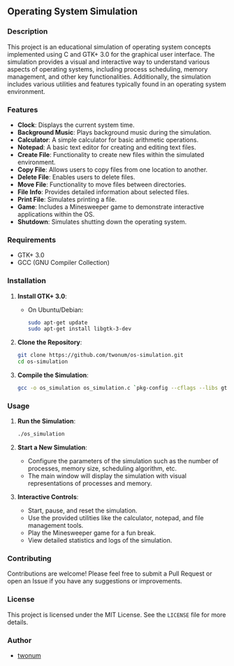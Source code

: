 
## Operating System Simulation

### Description

This project is an educational simulation of operating system concepts implemented using C and GTK+ 3.0 for the graphical user interface. The simulation provides a visual and interactive way to understand various aspects of operating systems, including process scheduling, memory management, and other key functionalities. Additionally, the simulation includes various utilities and features typically found in an operating system environment.

### Features

- **Clock**: Displays the current system time.
- **Background Music**: Plays background music during the simulation.
- **Calculator**: A simple calculator for basic arithmetic operations.
- **Notepad**: A basic text editor for creating and editing text files.
- **Create File**: Functionality to create new files within the simulated environment.
- **Copy File**: Allows users to copy files from one location to another.
- **Delete File**: Enables users to delete files.
- **Move File**: Functionality to move files between directories.
- **File Info**: Provides detailed information about selected files.
- **Print File**: Simulates printing a file.
- **Game**: Includes a Minesweeper game to demonstrate interactive applications within the OS.
- **Shutdown**: Simulates shutting down the operating system.

### Requirements

- GTK+ 3.0
- GCC (GNU Compiler Collection)

### Installation

1. **Install GTK+ 3.0**:
    - On Ubuntu/Debian:
        ```bash
        sudo apt-get update
        sudo apt-get install libgtk-3-dev
        ```

2. **Clone the Repository**:
    ```bash
    git clone https://github.com/twonum/os-simulation.git
    cd os-simulation
    ```

3. **Compile the Simulation**:
    ```bash
    gcc -o os_simulation os_simulation.c `pkg-config --cflags --libs gtk+-3.0`
    ```

### Usage

1. **Run the Simulation**:
    ```bash
    ./os_simulation
    ```

2. **Start a New Simulation**:
    - Configure the parameters of the simulation such as the number of processes, memory size, scheduling algorithm, etc.
    - The main window will display the simulation with visual representations of processes and memory.

3. **Interactive Controls**:
    - Start, pause, and reset the simulation.
    - Use the provided utilities like the calculator, notepad, and file management tools.
    - Play the Minesweeper game for a fun break.
    - View detailed statistics and logs of the simulation.

### Contributing

Contributions are welcome! Please feel free to submit a Pull Request or open an Issue if you have any suggestions or improvements.

### License

This project is licensed under the MIT License. See the `LICENSE` file for more details.

### Author

- [twonum](https://github.com/twonum)

